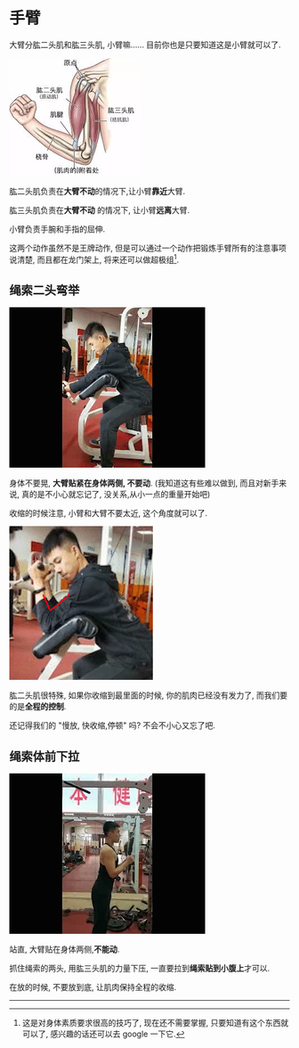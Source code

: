# 手臂

大臂分肱二头肌和肱三头肌, 小臂嘛...... 目前你也是只要知道这是小臂就可以了.

![](https://github.com/caoxuCarlos/a-fitness-guide-for-college-students/blob/master/images/arm.jpg?raw=true)

肱二头肌负责在**大臂不动**的情况下,让小臂**靠近**大臂.

肱三头肌负责在**大臂不动** 的情况下, 让小臂**远离**大臂.

小臂负责手腕和手指的屈伸.

这两个动作虽然不是王牌动作, 但是可以通过一个动作把锻炼手臂所有的注意事项说清楚, 而且都在龙门架上, 将来还可以做超极组[^1].

## 绳索二头弯举

![](https://github.com/caoxuCarlos/a-fitness-guide-for-college-students/blob/master/images/action/arms/Biceps-curl.gif?raw=true)

身体不要晃, **大臂贴紧在身体两侧, 不要动**. (我知道这有些难以做到, 而且对新手来说, 真的是不小心就忘记了, 没关系,从小一点的重量开始吧)

收缩的时候注意, 小臂和大臂不要太近, 这个角度就可以了.

![](https://github.com/caoxuCarlos/a-fitness-guide-for-college-students/blob/master/images/action/arms/degree-of-biceps-curl.png?raw=true)

肱二头肌很特殊, 如果你收缩到最里面的时候, 你的肌肉已经没有发力了, 而我们要的是**全程的控制**.

还记得我们的 "慢放, 快收缩,停顿" 吗? 不会不小心又忘了吧.



## 绳索体前下拉

![](https://github.com/caoxuCarlos/a-fitness-guide-for-college-students/blob/master/images/action/arms/Rope-pull-down.gif?raw=true)

站直, 大臂贴在身体两侧,**不能动**.

抓住绳索的两头, 用肱三头肌的力量下压, 一直要拉到**绳索贴到小腹上**才可以.

在放的时候, 不要放到底, 让肌肉保持全程的收缩.

---

[^1]: 这是对身体素质要求很高的技巧了, 现在还不需要掌握, 只要知道有这个东西就可以了, 感兴趣的话还可以去 google 一下它.